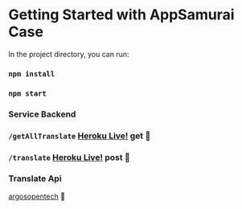 # Getting Started with AppSamurai Case



In the project directory, you can run:
### `npm install`

### `npm start`


### Service Backend


### `/getAllTranslate` [Heroku Live!](https://appsamurai-backend.herokuapp.com/api/getAllTranslate) get :rocket:
### `/translate` [Heroku Live!](https://appsamurai-backend.herokuapp.com/api/translate) post :rocket:


### Translate Api
[argosopentech](https://translate.argosopentech.com/translate) :rocket:
